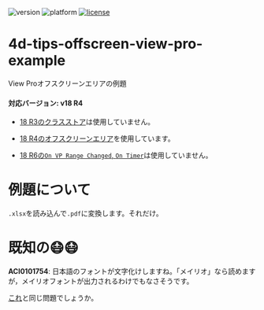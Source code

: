![version](https://img.shields.io/badge/version-18%20R4-EB8E5F)
![platform](https://img.shields.io/static/v1?label=platform&message=osx-64%20|%20win-64&color=blue)
[![license](https://img.shields.io/github/license/miyako/4d-tips-offscreen-view-pro-example)](LICENSE)

# 4d-tips-offscreen-view-pro-example
View Proオフスクリーンエリアの例題

#### 対応バージョン: v18 R4

* [18 R3のクラスストア](https://blog.4d.com/an-intro-to-object-oriented-programming-in-4d-classes/)は使用していません。

* [18 R4のオフスクリーンエリア](https://blog.4d.com/4d-view-pro-offscreen-areas/)を使用しています。
 
* [18 R6の`On VP Range Changed`, `On Timer`](https://blog.4d.com/4d-view-pro-end-of-document-loading/)は使用していません。

# 例題について

`.xlsx`を読み込んで`.pdf`に変換します。それだけ。

# 既知の😷😷

**ACI0101754**: 日本語のフォントが文字化けしますね。「メイリオ」なら読めますが，メイリオフォントが出力されるわけでもなさそうです。

[これ](https://devlog.grapecity.co.jp/spreadjs-pdfexport/)と同じ問題でしょうか。
